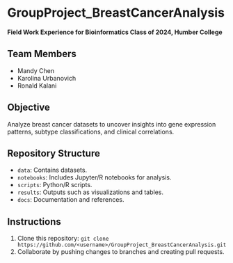 # GroupProject_BreastCancerAnalysis
**Field Work Experience for Bioinformatics Class of 2024, Humber College**

## Team Members
- Mandy Chen
- Karolina Urbanovich
- Ronald Kalani

## Objective
Analyze breast cancer datasets to uncover insights into gene expression patterns, subtype classifications, and clinical correlations.

## Repository Structure
- `data`: Contains datasets.
- `notebooks`: Includes Jupyter/R notebooks for analysis.
- `scripts`: Python/R scripts.
- `results`: Outputs such as visualizations and tables.
- `docs`: Documentation and references.

## Instructions
1. Clone this repository: `git clone https://github.com/<username>/GroupProject_BreastCancerAnalysis.git`
2. Collaborate by pushing changes to branches and creating pull requests.
